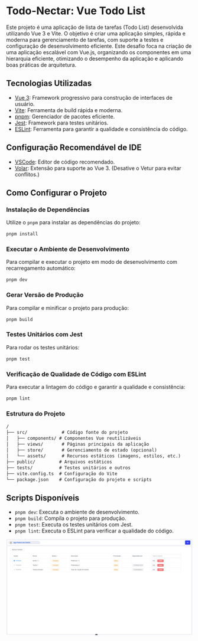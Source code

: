 # Todo-Nectar: Vue Todo List

Este projeto é uma aplicação de lista de tarefas (Todo List) desenvolvida utilizando Vue 3 e Vite. O objetivo é criar uma aplicação simples, rápida e moderna para gerenciamento de tarefas, com suporte a testes e configuração de desenvolvimento eficiente. Este desafio foca na criação de uma aplicação escalável com Vue.js, organizando os componentes em uma hierarquia eficiente, otimizando o desempenho da aplicação e aplicando boas práticas de arquitetura.

## Tecnologias Utilizadas

- [Vue 3](https://vuejs.org/): Framework progressivo para construção de interfaces de usuário.
- [Vite](https://vitejs.dev/): Ferramenta de build rápida e moderna.
- [pnpm](https://pnpm.io/): Gerenciador de pacotes eficiente.
- [Jest](https://jestjs.io/): Framework para testes unitários.
- [ESLint](https://eslint.org/): Ferramenta para garantir a qualidade e consistência do código.

## Configuração Recomendável de IDE

- [VSCode](https://code.visualstudio.com/): Editor de código recomendado.
- [Volar](https://marketplace.visualstudio.com/items?itemName=Vue.volar): Extensão para suporte ao Vue 3. (Desative o Vetur para evitar conflitos.)

## Como Configurar o Projeto

### Instalação de Dependências

Utilize o `pnpm` para instalar as dependências do projeto:

```sh
pnpm install
```

### Executar o Ambiente de Desenvolvimento

Para compilar e executar o projeto em modo de desenvolvimento com recarregamento automático:

```sh
pnpm dev
```

### Gerar Versão de Produção

Para compilar e minificar o projeto para produção:

```sh
pnpm build
```

### Testes Unitários com Jest

Para rodar os testes unitários:

```sh
pnpm test
```

### Verificação de Qualidade de Código com ESLint

Para executar a lintagem do código e garantir a qualidade e consistência:

```sh
pnpm lint
```

### Estrutura do Projeto

```plaintext
/
├── src/             # Código fonte do projeto
│   ├── components/ # Componentes Vue reutilizáveis
│   ├── views/       # Páginas principais da aplicação
│   ├── store/       # Gerenciamento de estado (opcional)
│   └── assets/      # Recursos estáticos (imagens, estilos, etc.)
├── public/         # Arquivos estáticos
├── tests/          # Testes unitários e outros
├── vite.config.ts  # Configuração do Vite
└── package.json    # Configuração do projeto e scripts
```

## Scripts Disponíveis

- `pnpm dev`: Executa o ambiente de desenvolvimento.
- `pnpm build`: Compila o projeto para produção.
- `pnpm test`: Executa os testes unitários com Jest.
- `pnpm lint`: Executa o ESLint para verificar a qualidade do código.

![alt text](image.png)
